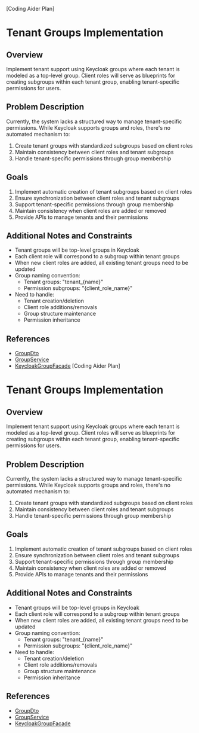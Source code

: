 [Coding Aider Plan]

# Tenant Groups Implementation

## Overview
Implement tenant support using Keycloak groups where each tenant is modeled as a top-level group. Client roles will serve as blueprints for creating subgroups within each tenant group, enabling tenant-specific permissions for users.

## Problem Description
Currently, the system lacks a structured way to manage tenant-specific permissions. While Keycloak supports groups and roles, there's no automated mechanism to:
1. Create tenant groups with standardized subgroups based on client roles
2. Maintain consistency between client roles and tenant subgroups
3. Handle tenant-specific permissions through group membership

## Goals
1. Implement automatic creation of tenant subgroups based on client roles
2. Ensure synchronization between client roles and tenant subgroups
3. Support tenant-specific permissions through group membership
4. Maintain consistency when client roles are added or removed
5. Provide APIs to manage tenants and their permissions

## Additional Notes and Constraints
- Tenant groups will be top-level groups in Keycloak
- Each client role will correspond to a subgroup within tenant groups
- When new client roles are added, all existing tenant groups need to be updated
- Group naming convention:
  - Tenant groups: "tenant_{name}"
  - Permission subgroups: "{client_role_name}"
- Need to handle:
  - Tenant creation/deletion
  - Client role additions/removals
  - Group structure maintenance
  - Permission inheritance

## References
- [GroupDto](../keycloak-wrapper/src/main/kotlin/com/example/keycloak_wrapper/dto/GroupDto.kt)
- [GroupService](../keycloak-wrapper/src/main/kotlin/com/example/keycloak_wrapper/service/GroupService.kt)
- [KeycloakGroupFacade](../keycloak-wrapper/src/main/kotlin/com/example/keycloak_wrapper/facade/KeycloakGroupFacade.kt)
[Coding Aider Plan]

# Tenant Groups Implementation

## Overview
Implement tenant support using Keycloak groups where each tenant is modeled as a top-level group. Client roles will serve as blueprints for creating subgroups within each tenant group, enabling tenant-specific permissions for users.

## Problem Description
Currently, the system lacks a structured way to manage tenant-specific permissions. While Keycloak supports groups and roles, there's no automated mechanism to:
1. Create tenant groups with standardized subgroups based on client roles
2. Maintain consistency between client roles and tenant subgroups
3. Handle tenant-specific permissions through group membership

## Goals
1. Implement automatic creation of tenant subgroups based on client roles
2. Ensure synchronization between client roles and tenant subgroups
3. Support tenant-specific permissions through group membership
4. Maintain consistency when client roles are added or removed
5. Provide APIs to manage tenants and their permissions

## Additional Notes and Constraints
- Tenant groups will be top-level groups in Keycloak
- Each client role will correspond to a subgroup within tenant groups
- When new client roles are added, all existing tenant groups need to be updated
- Group naming convention:
  - Tenant groups: "tenant_{name}"
  - Permission subgroups: "{client_role_name}"
- Need to handle:
  - Tenant creation/deletion
  - Client role additions/removals
  - Group structure maintenance
  - Permission inheritance

## References
- [GroupDto](../keycloak-wrapper/src/main/kotlin/com/example/keycloak_wrapper/dto/GroupDto.kt)
- [GroupService](../keycloak-wrapper/src/main/kotlin/com/example/keycloak_wrapper/service/GroupService.kt)
- [KeycloakGroupFacade](../keycloak-wrapper/src/main/kotlin/com/example/keycloak_wrapper/facade/KeycloakGroupFacade.kt)
